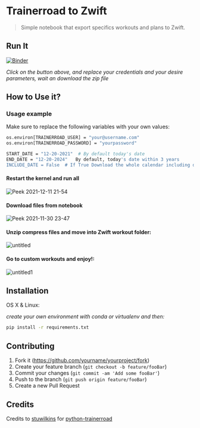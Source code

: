 # Trainerroad to Zwift

> Simple notebook that export specifics workouts and plans to Zwift.

## Run It

[![Binder](https://mybinder.org/badge_logo.svg)](https://mybinder.org/v2/gh/lcarcamo1526/TrainerRoad-to-Zwift/HEAD?labpath=Trainerroad.ipynb)


_Click on the button above, and replace your credentials and your desire parameters, wait an download the zip file_


## How to Use it?


### Usage example

Make sure to replace the following variables with your own values:

```sh
os.environ[TRAINERROAD_USER] = "your@username.com"
os.environ[TRAINERROAD_PASSWORD] = "yourpassword"

START_DATE = "12-20-2021"  # By default today's date
END_DATE = "12-20-2024"   By default, today's date within 3 years
INCLUDE_DATE = False  # If True Download the whole calendar including daily workouts

```

#### Restart the kernel and run all

![Peek 2021-12-11 21-54](https://user-images.githubusercontent.com/39929831/145698482-f59e8a9f-3a3f-4ee8-afdb-555d73e12d62.gif)


#### Download files from notebook
![Peek 2021-11-30 23-47](https://user-images.githubusercontent.com/39929831/144173742-e75a8e15-0a50-484f-8f24-2ab6dd8ecb49.gif)

#### Unzip compress files and move into Zwift workout folder:


![untitled](https://user-images.githubusercontent.com/39929831/145689308-9a22e43f-c541-4e20-a48f-18802ae9a1da.gif)



#### Go to custom workouts and enjoy!:

![untitled1](https://user-images.githubusercontent.com/39929831/145689348-48c9f60a-fa3e-48ba-8728-d422cc4fce82.gif)


## Installation

OS X & Linux:

_create your own environment with conda or virtualenv and then:_

```sh
pip install -r requirements.txt
```

## Contributing

1. Fork it (<https://github.com/yourname/yourproject/fork>)
2. Create your feature branch (`git checkout -b feature/fooBar`)
3. Commit your changes (`git commit -am 'Add some fooBar'`)
4. Push to the branch (`git push origin feature/fooBar`)
5. Create a new Pull Request

## Credits

Credits to [stuwilkins](https://github.com/stuwilkins)
for [python-trainerroad](https://github.com/stuwilkins/python-trainerroad)




[npm-image]: https://img.shields.io/npm/v/datadog-metrics.svg?style=flat-square

[npm-url]: https://npmjs.org/package/datadog-metrics

[npm-downloads]: https://img.shields.io/npm/dm/datadog-metrics.svg?style=flat-square

[travis-image]: https://img.shields.io/travis/dbader/node-datadog-metrics/master.svg?style=flat-square

[travis-url]: https://travis-ci.org/dbader/node-datadog-metrics

[wiki]: https://github.com/yourname/yourproject/wiki
